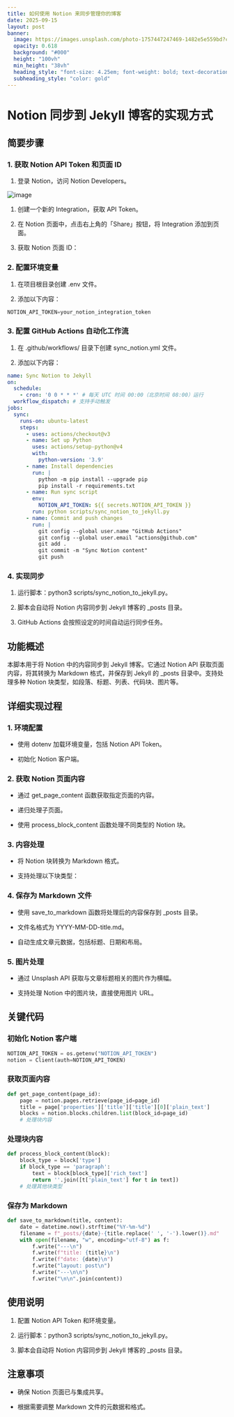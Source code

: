 ```yaml
---
title: 如何使用 Notion 来同步管理你的博客
date: 2025-09-15
layout: post
banner:
  image: https://images.unsplash.com/photo-1757447247469-1482e5e559bd?crop=entropy&cs=tinysrgb&fit=max&fm=jpg&ixid=M3w2OTIwMzJ8MHwxfHJhbmRvbXx8fHx8fHx8fDE3NTc5MDA2ODh8&ixlib=rb-4.1.0&q=80&w=1080
  opacity: 0.618
  background: "#000"
  height: "100vh"
  min_height: "38vh"
  heading_style: "font-size: 4.25em; font-weight: bold; text-decoration: underline"
  subheading_style: "color: gold"
---
```


# Notion 同步到 Jekyll 博客的实现方式

## 简要步骤

### 1. 获取 Notion API Token 和页面 ID

1. 登录 Notion，访问 Notion Developers。

![image](https://prod-files-secure.s3.us-west-2.amazonaws.com/a7a0cc5a-89b9-4cda-8686-1fba0ca52f40/d19c1afe-dea5-4312-9333-786b0ba83054/image.png?X-Amz-Algorithm=AWS4-HMAC-SHA256&X-Amz-Content-Sha256=UNSIGNED-PAYLOAD&X-Amz-Credential=ASIAZI2LB466YY4XMGDB%2F20250915%2Fus-west-2%2Fs3%2Faws4_request&X-Amz-Date=20250915T014447Z&X-Amz-Expires=3600&X-Amz-Security-Token=IQoJb3JpZ2luX2VjEPD%2F%2F%2F%2F%2F%2F%2F%2F%2F%2FwEaCXVzLXdlc3QtMiJIMEYCIQCoLAgNGXR%2BLV7ERhc2Ka9TCO1mLdjTRV4Qfoq3k85jHgIhALr1rCWnfarO92Cbi6yQHxIJj9xs5N14898hHLFx7hsgKv8DCGkQABoMNjM3NDIzMTgzODA1IgyhULLQb9e%2Brp%2F0NDIq3AOFHTJX7SH0FnsHHR8yd3Ez670qnxKGG%2FaPV1nUItHphwkQSInltaFWS3ivGuTb0wQgHlpSAOFoKDYb6fbChlsQctprtv86moj1C5T3CEDCFi39dbGeIbx5oZMSdy6JQTEAbQbvno3VzDBxR2WeSXiKrebSoyWS%2B4ynakqSoe0eU6FumwhM2WtzuXJkSrl67nfLjvHux%2FYjYDcB5RKq0PIfHU5V7CPVykbUDliD3kc7u6LfhOMx1sYOjo6uUyzFinGzHU9YHuHZ%2F6Rlmc%2BlBVW765NsIq2GRGEb65DfwyzarVQo%2BOIe%2FrMX7neyXG38ZD3ZbWJlXwy7%2FmvTXCvV%2F%2BoLuaXQSuaRB1Z7JEj1%2BvtMiJcxlgjIxbj1JiU16kiyYanFBTjNI6oIprhsrQvJsffGFuDmI7PZwjncY2wKUZVHZgcBNLXsLKP1sV8qJkPR1dUF%2B5P86fX7ReFQFelRhObqmqygDvo%2B%2FQL0aj9XZUqb8ewq4J6NSfENq4PrNLgJw%2BlHVs1gGOvF3ZWx3IMGra7hkhTgs4BRFrw7f%2FHbrnjvilMi1z5mvyk0wn0l%2F%2BRQVq5EbA4iZGbTipAB2hAqJm3Ct5MuCFwGR%2B4I19UOypcIPyTYMbxol2FrJi1MdTCDsJ3GBjqkAeE%2FKx6VCyUmSq3%2FsHNoIppxOGJNGfkTHK2jXU6hxme7VeVgOJIFcX0EOqjeqFER6oSh8BjGFX5jeaqNId2Tb2H8abPdEfT8qseAQDWori0okCD7W3s5u3%2B06LLCv%2BqBLf%2F4P51MW%2Ba6O10IqhZC8Ayp5YUJALmo3heqxsNqHcVTrlFzZ2GD1D2fEiwdIxI9LEboAzfz%2FhLGoEQfeM%2BMyAkFb89i&X-Amz-Signature=f842e8b22c6834eea3d454f3012d2b775b70615e7a26509f763526ee013fde39&X-Amz-SignedHeaders=host&x-amz-checksum-mode=ENABLED&x-id=GetObject)

1. 创建一个新的 Integration，获取 API Token。

1. 在 Notion 页面中，点击右上角的「Share」按钮，将 Integration 添加到页面。

1. 获取 Notion 页面 ID：


### 2. 配置环境变量

1. 在项目根目录创建 .env 文件。

1. 添加以下内容：

```javascript
NOTION_API_TOKEN=your_notion_integration_token
```

### 3. 配置 GitHub Actions 自动化工作流

1. 在 .github/workflows/ 目录下创建 sync_notion.yml 文件。

1. 添加以下内容：

```yaml
name: Sync Notion to Jekyll
on:
  schedule:
    - cron: '0 0 * * *' # 每天 UTC 时间 00:00（北京时间 08:00）运行
  workflow_dispatch: # 支持手动触发
jobs:
  sync:
    runs-on: ubuntu-latest
    steps:
      - uses: actions/checkout@v3
      - name: Set up Python
        uses: actions/setup-python@v4
        with:
          python-version: '3.9'
      - name: Install dependencies
        run: |
          python -m pip install --upgrade pip
          pip install -r requirements.txt
      - name: Run sync script
        env:
          NOTION_API_TOKEN: ${{ secrets.NOTION_API_TOKEN }}
        run: python scripts/sync_notion_to_jekyll.py
      - name: Commit and push changes
        run: |
          git config --global user.name "GitHub Actions"
          git config --global user.email "actions@github.com"
          git add .
          git commit -m "Sync Notion content"
          git push
```

### 4. 实现同步

1. 运行脚本：python3 scripts/sync_notion_to_jekyll.py。

1. 脚本会自动将 Notion 内容同步到 Jekyll 博客的 _posts 目录。

1. GitHub Actions 会按照设定的时间自动运行同步任务。

## 功能概述

本脚本用于将 Notion 中的内容同步到 Jekyll 博客。它通过 Notion API 获取页面内容，将其转换为 Markdown 格式，并保存到 Jekyll 的 _posts 目录中。支持处理多种 Notion 块类型，如段落、标题、列表、代码块、图片等。

## 详细实现过程

### 1. 环境配置

- 使用 dotenv 加载环境变量，包括 Notion API Token。

- 初始化 Notion 客户端。

### 2. 获取 Notion 页面内容

- 通过 get_page_content 函数获取指定页面的内容。

- 递归处理子页面。

- 使用 process_block_content 函数处理不同类型的 Notion 块。

### 3. 内容处理

- 将 Notion 块转换为 Markdown 格式。

- 支持处理以下块类型：


### 4. 保存为 Markdown 文件

- 使用 save_to_markdown 函数将处理后的内容保存到 _posts 目录。

- 文件名格式为 YYYY-MM-DD-title.md。

- 自动生成文章元数据，包括标题、日期和布局。

### 5. 图片处理

- 通过 Unsplash API 获取与文章标题相关的图片作为横幅。

- 支持处理 Notion 中的图片块，直接使用图片 URL。

## 关键代码

### 初始化 Notion 客户端

```python
NOTION_API_TOKEN = os.getenv("NOTION_API_TOKEN")
notion = Client(auth=NOTION_API_TOKEN)
```

### 获取页面内容

```python
def get_page_content(page_id):
    page = notion.pages.retrieve(page_id=page_id)
    title = page['properties']['title']['title'][0]['plain_text']
    blocks = notion.blocks.children.list(block_id=page_id)
    # 处理块内容
```

### 处理块内容

```python
def process_block_content(block):
    block_type = block['type']
    if block_type == 'paragraph':
        text = block[block_type]['rich_text']
        return ''.join([t['plain_text'] for t in text])
    # 处理其他块类型
```

### 保存为 Markdown

```python
def save_to_markdown(title, content):
    date = datetime.now().strftime("%Y-%m-%d")
    filename = f"_posts/{date}-{title.replace(' ', '-').lower()}.md"
    with open(filename, "w", encoding="utf-8") as f:
        f.write("---\n")
        f.write(f"title: {title}\n")
        f.write(f"date: {date}\n")
        f.write("layout: post\n")
        f.write("---\n\n")
        f.write("\n\n".join(content))
```

## 使用说明

1. 配置 Notion API Token 和环境变量。

1. 运行脚本：python3 scripts/sync_notion_to_jekyll.py。

1. 脚本会自动将 Notion 内容同步到 Jekyll 博客的 _posts 目录。

## 注意事项

- 确保 Notion 页面已与集成共享。

- 根据需要调整 Markdown 文件的元数据和格式。